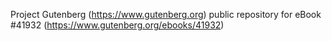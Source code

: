 Project Gutenberg (https://www.gutenberg.org) public repository for eBook #41932 (https://www.gutenberg.org/ebooks/41932)
